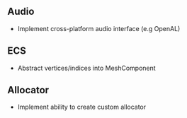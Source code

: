 Audio
-----
* Implement cross-platform audio interface (e.g OpenAL)

ECS
---
* Abstract vertices/indices into MeshComponent

Allocator
---------
* Implement ability to create custom allocator
